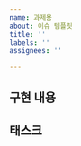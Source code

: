 ```yaml
---
name: 과제용
about: 이슈 템플릿
title: ''
labels: ''
assignees: ''

---
```


## 구현 내용
<!-- 구현하고자하는 내용에 대해 작성해주세요! -->

## 태스크
<!-- 구현할 때 해야하는 작업들의 List를 적어주세요! -->
